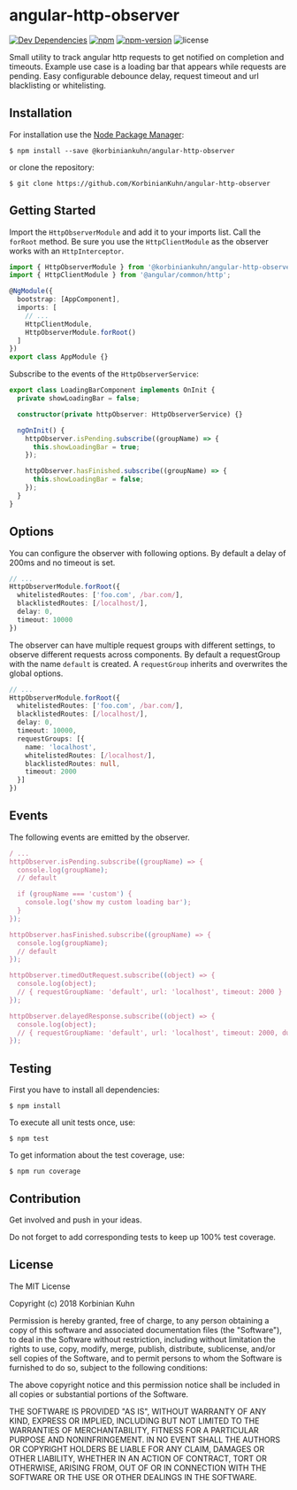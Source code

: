 # angular-http-observer

[![Dev Dependencies](https://img.shields.io/david/dev/KorbinianKuhn/angular-http-observer.svg?style=flat-square)](https://david-dm.org/KorbinianKuhn/angular-http-observer)
[![npm](https://img.shields.io/npm/dt/@korbiniankuhn/angular-http-observer.svg?style=flat-square)](https://www.npmjs.com/package/@korbiniankuhn/angular-http-observer)
[![npm-version](https://img.shields.io/npm/v/@korbiniankuhn/angular-http-observer.svg?style=flat-square)](https://www.npmjs.com/package/@korbiniankuhn/angular-http-observer)
![license](https://img.shields.io/github/license/KorbinianKuhn/angular-http-observer.svg?style=flat-square)

Small utility to track angular http requests to get notified on completion and timeouts. Example use case is a loading bar that appears while requests are pending. Easy configurable debounce delay, request timeout and url blacklisting or whitelisting.

## Installation

For installation use the [Node Package Manager](https://github.com/npm/npm):

```
$ npm install --save @korbiniankuhn/angular-http-observer
```

or clone the repository:

```
$ git clone https://github.com/KorbinianKuhn/angular-http-observer
```

## Getting Started

Import the ```HttpObserverModule``` and add it to your imports list. Call the ```forRoot``` method. Be sure you use the ```HttpClientModule``` as the observer works with an ```HttpInterceptor```.

```typescript
import { HttpObserverModule } from '@korbiniankuhn/angular-http-observer';
import { HttpClientModule } from '@angular/common/http';

@NgModule({
  bootstrap: [AppComponent],
  imports: [
    // ...
    HttpClientModule,
    HttpObserverModule.forRoot()
  ]
})
export class AppModule {}
```

Subscribe to the events of the ```HttpObserverService```:

``` typescript
export class LoadingBarComponent implements OnInit {
  private showLoadingBar = false;

  constructor(private httpObserver: HttpObserverService) {}

  ngOnInit() {
    httpObserver.isPending.subscribe((groupName) => {
      this.showLoadingBar = true;
    });

    httpObserver.hasFinished.subscribe((groupName) => {
      this.showLoadingBar = false;
    });
  }
}
```

## Options

You can configure the observer with following options. By default a delay of 200ms and no timeout is set.

``` typescript
// ...
HttpObserverModule.forRoot({
  whitelistedRoutes: ['foo.com', /bar.com/],
  blacklistedRoutes: [/localhost/],
  delay: 0,
  timeout: 10000
})
```

The observer can have multiple request groups with different settings, to observe different requests across components. By default a requestGroup with the name ```default``` is created. A ```requestGroup``` inherits and overwrites the global options.

``` typescript
// ...
HttpObserverModule.forRoot({
  whitelistedRoutes: ['foo.com', /bar.com/],
  blacklistedRoutes: [/localhost/],
  delay: 0,
  timeout: 10000,
  requestGroups: [{
    name: 'localhost',
    whitelistedRoutes: [/localhost/],
    blacklistedRoutes: null,
    timeout: 2000
  }]
})
```

## Events

The following events are emitted by the observer.

``` typescript
/ ...
httpObserver.isPending.subscribe((groupName) => {
  console.log(groupName);
  // default

  if (groupName === 'custom') {
    console.log('show my custom loading bar');
  }
});

httpObserver.hasFinished.subscribe((groupName) => {
  console.log(groupName);
  // default
});

httpObserver.timedOutRequest.subscribe((object) => {
  console.log(object);
  // { requestGroupName: 'default', url: 'localhost', timeout: 2000 }
});

httpObserver.delayedResponse.subscribe((object) => {
  console.log(object);
  // { requestGroupName: 'default', url: 'localhost', timeout: 2000, duration: 3629 }
});
```

## Testing

First you have to install all dependencies:

```
$ npm install
```

To execute all unit tests once, use:

```
$ npm test
```

To get information about the test coverage, use:

```
$ npm run coverage
```

## Contribution

Get involved and push in your ideas.

Do not forget to add corresponding tests to keep up 100% test coverage.

## License

The MIT License

Copyright (c) 2018 Korbinian Kuhn

Permission is hereby granted, free of charge, to any person obtaining a copy
of this software and associated documentation files (the "Software"), to deal
in the Software without restriction, including without limitation the rights
to use, copy, modify, merge, publish, distribute, sublicense, and/or sell
copies of the Software, and to permit persons to whom the Software is
furnished to do so, subject to the following conditions:

The above copyright notice and this permission notice shall be included in
all copies or substantial portions of the Software.

THE SOFTWARE IS PROVIDED "AS IS", WITHOUT WARRANTY OF ANY KIND, EXPRESS OR
IMPLIED, INCLUDING BUT NOT LIMITED TO THE WARRANTIES OF MERCHANTABILITY,
FITNESS FOR A PARTICULAR PURPOSE AND NONINFRINGEMENT. IN NO EVENT SHALL THE
AUTHORS OR COPYRIGHT HOLDERS BE LIABLE FOR ANY CLAIM, DAMAGES OR OTHER
LIABILITY, WHETHER IN AN ACTION OF CONTRACT, TORT OR OTHERWISE, ARISING FROM,
OUT OF OR IN CONNECTION WITH THE SOFTWARE OR THE USE OR OTHER DEALINGS IN
THE SOFTWARE.